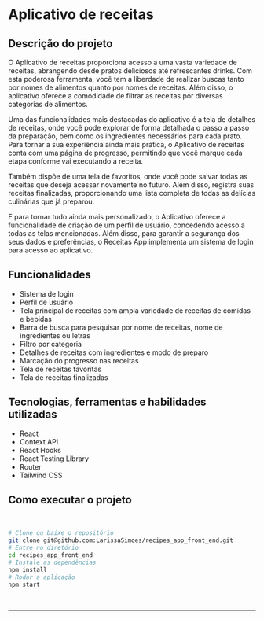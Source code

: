# Aplicativo de receitas

## Descrição do projeto


O Aplicativo de receitas  proporciona acesso a uma vasta variedade de receitas, abrangendo desde pratos deliciosos até refrescantes drinks. Com esta poderosa ferramenta, você tem a liberdade de realizar buscas tanto por nomes de alimentos quanto por nomes de receitas. Além disso, o aplicativo oferece a comodidade de filtrar as receitas por diversas categorias de alimentos.

Uma das funcionalidades mais destacadas do aplicativo é a tela de detalhes de receitas, onde você pode explorar de forma detalhada o passo a passo da preparação, bem como os ingredientes necessários para cada prato. Para tornar a sua experiência ainda mais prática, o Aplicativo de receitas conta com uma página de progresso, permitindo que você marque cada etapa conforme vai executando a receita.

Também dispõe de uma tela de favoritos, onde você pode salvar todas as receitas que deseja acessar novamente no futuro. Além disso, registra suas receitas finalizadas, proporcionando uma lista completa de todas as delícias culinárias que já preparou.

E para tornar tudo ainda mais personalizado, o Aplicativo oferece a funcionalidade de criação de um perfil de usuário, concedendo acesso a todas as telas mencionadas. Além disso, para garantir a segurança dos seus dados e preferências, o Receitas App implementa um sistema de login para acesso ao aplicativo.

## Funcionalidades

- Sistema de login
- Perfil de usuário
- Tela principal de receitas com ampla variedade de receitas de comidas e bebidas
- Barra de busca para pesquisar por nome de receitas, nome de ingredientes ou letras
- Filtro por categoria
- Detalhes de receitas com ingredientes e modo de preparo
- Marcação do progresso nas receitas
- Tela de receitas favoritas
- Tela de receitas finalizadas

## Tecnologias, ferramentas e habilidades utilizadas
- React
- Context API
- React Hooks
- React Testing Library
- Router
- Tailwind CSS

## Como executar o projeto

<br/>

```bash
# Clone ou baixe o repositório
git clone git@github.com:LarissaSimoes/recipes_app_front_end.git
# Entre no diretório
cd recipes_app_front_end
# Instale as dependências
npm install
# Rodar a aplicação
npm start
```

<br /><hr /><br />
